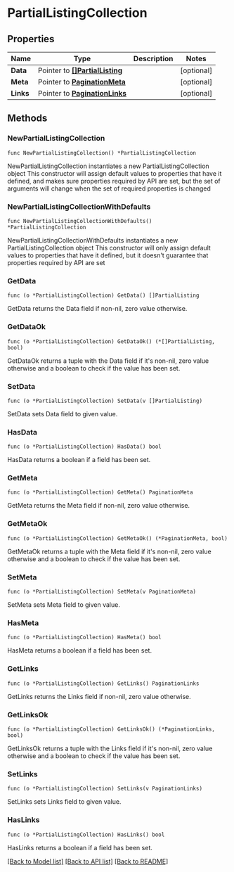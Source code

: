 # PartialListingCollection

## Properties

Name | Type | Description | Notes
------------ | ------------- | ------------- | -------------
**Data** | Pointer to [**[]PartialListing**](PartialListing.md) |  | [optional] 
**Meta** | Pointer to [**PaginationMeta**](PaginationMeta.md) |  | [optional] 
**Links** | Pointer to [**PaginationLinks**](PaginationLinks.md) |  | [optional] 

## Methods

### NewPartialListingCollection

`func NewPartialListingCollection() *PartialListingCollection`

NewPartialListingCollection instantiates a new PartialListingCollection object
This constructor will assign default values to properties that have it defined,
and makes sure properties required by API are set, but the set of arguments
will change when the set of required properties is changed

### NewPartialListingCollectionWithDefaults

`func NewPartialListingCollectionWithDefaults() *PartialListingCollection`

NewPartialListingCollectionWithDefaults instantiates a new PartialListingCollection object
This constructor will only assign default values to properties that have it defined,
but it doesn't guarantee that properties required by API are set

### GetData

`func (o *PartialListingCollection) GetData() []PartialListing`

GetData returns the Data field if non-nil, zero value otherwise.

### GetDataOk

`func (o *PartialListingCollection) GetDataOk() (*[]PartialListing, bool)`

GetDataOk returns a tuple with the Data field if it's non-nil, zero value otherwise
and a boolean to check if the value has been set.

### SetData

`func (o *PartialListingCollection) SetData(v []PartialListing)`

SetData sets Data field to given value.

### HasData

`func (o *PartialListingCollection) HasData() bool`

HasData returns a boolean if a field has been set.

### GetMeta

`func (o *PartialListingCollection) GetMeta() PaginationMeta`

GetMeta returns the Meta field if non-nil, zero value otherwise.

### GetMetaOk

`func (o *PartialListingCollection) GetMetaOk() (*PaginationMeta, bool)`

GetMetaOk returns a tuple with the Meta field if it's non-nil, zero value otherwise
and a boolean to check if the value has been set.

### SetMeta

`func (o *PartialListingCollection) SetMeta(v PaginationMeta)`

SetMeta sets Meta field to given value.

### HasMeta

`func (o *PartialListingCollection) HasMeta() bool`

HasMeta returns a boolean if a field has been set.

### GetLinks

`func (o *PartialListingCollection) GetLinks() PaginationLinks`

GetLinks returns the Links field if non-nil, zero value otherwise.

### GetLinksOk

`func (o *PartialListingCollection) GetLinksOk() (*PaginationLinks, bool)`

GetLinksOk returns a tuple with the Links field if it's non-nil, zero value otherwise
and a boolean to check if the value has been set.

### SetLinks

`func (o *PartialListingCollection) SetLinks(v PaginationLinks)`

SetLinks sets Links field to given value.

### HasLinks

`func (o *PartialListingCollection) HasLinks() bool`

HasLinks returns a boolean if a field has been set.


[[Back to Model list]](../README.md#documentation-for-models) [[Back to API list]](../README.md#documentation-for-api-endpoints) [[Back to README]](../README.md)


